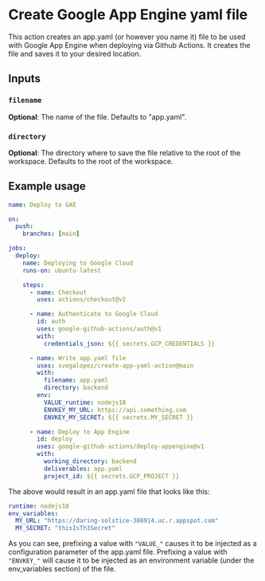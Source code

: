 # Create Google App Engine yaml file

This action creates an app.yaml (or however you name it) file to be used with Google App Engine when deploying via Github Actions.
It creates the file and saves it to your desired location.

## Inputs

### `filename`

**Optional**: The name of the file. Defaults to "app.yaml".

### `directory`

**Optional**: The directory where to save the file relative to the root of the workspace. Defaults to the root of the workspace.

## Example usage

```yaml
name: Deploy to GAE

on:
  push:
    branches: [main]

jobs:
  deploy:
    name: Deploying to Google Cloud
    runs-on: ubuntu-latest

    steps:
      - name: Checkout
        uses: actions/checkout@v2

      - name: Authenticate to Google Cloud
        id: auth
        uses: google-github-actions/auth@v1
        with:
          credentials_json: ${{ secrets.GCP_CREDENTIALS }}

      - name: Write app.yaml file
        uses: svegalopez/create-app-yaml-action@main
        with:
          filename: app.yaml
          directory: backend
        env:
          VALUE_runtime: nodejs18
          ENVKEY_MY_URL: https://api.something.com
          ENVKEY_MY_SECRET: ${{ secrets.MY_SECRET }}

      - name: Deploy to App Engine
        id: deploy
        uses: google-github-actions/deploy-appengine@v1
        with:
          working_directory: backend
          deliverables: app.yaml
          project_id: ${{ secrets.GCP_PROJECT }}
```

The above would result in an app.yaml file that looks like this:

```yaml
runtime: nodejs18
env_variables:
  MY_URL: "https://daring-solstice-386914.uc.r.appspot.com"
  MY_SECRET: "thisIsTh3Secret"
```

As you can see, prefixing a value with `"VALUE_"` causes it to be injected as a configuration parameter of the app.yaml file.
Prefixing a value with `"ENVKEY_"` will cause it to be injected as an environment variable (under the env_variables section) of the file.
